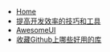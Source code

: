 - [Home](/Bookmarks/)
- [提高开发效率的技巧和工具](Bookmarks/提高开发效率的技巧和工具.md)
- [AwesomeUI](Bookmarks/AwesomeUI.md)
- [收藏Github上哪些好用的库](Bookmarks/收藏Github上哪些好用的库.md)







